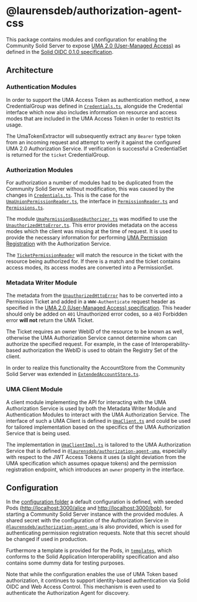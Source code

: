 # @laurensdeb/authorization-agent-css
This package contains modules and configuration for enabling the Community Solid Server to expose [UMA 2.0 (User-Managed Access)](https://docs.kantarainitiative.org/uma/wg/rec-oauth-uma-grant-2.0.html#seek-authorization) as defined in the [Solid OIDC 0.1.0 specification](https://solidproject.org/TR/2022/oidc-20220328).

## Architecture
### Authentication Modules
In order to support the UMA Access Token as authentication method, a new CredentialGroup was defined in [`Credentials.ts`](src/authentication/Credentials.ts), alongside the Credential interface which now also includes information on 
resource and access modes that are included in the UMA Access Token in order to restrict its usage.

The UmaTokenExtractor will subsequently extract any `Bearer` type token from an incoming request and attempt to verify
it against the configured UMA 2.0 Authorization Service. If verification is successful a CredentialSet is returned for
the `ticket` CredentialGroup.

### Authorization Modules
For authorization a number of modules had to be duplicated from the Community Solid Server without modification, this
was caused by the changes in [`Credentials.ts`](src/authentication/Credentials.ts). This is the case for the
[`UmaUnionPermissionReader.ts`](src/authorization/UmaUnionPermissionReader.ts), the interface in [`PermissionReader.ts`](src/authorization/PermissionReader.ts) and [`Permissions.ts`](src/authorization/permissions/Permissions.ts).

The module [`UmaPermissionBasedAuthorizer.ts`](src/authorization/UmaPermissionBasedAuthorizer.ts) was modified to use the [`UnauthorizedHttpError.ts`](src/authorization/error/UnauthorizedHttpError.ts). This error provides metadata on the
access modes which the client was missing at the time of request. It is used to provide the necessary information for
performing [UMA Permission Registration](https://docs.kantarainitiative.org/uma/rec-uma-core.html#register-permission)
with the Authorization Service.

The [`TicketPermissionReader`](src/authorization/TicketPermissionReader.ts) will match the resource in the ticket with 
the resource being authorized for. If there is a match and the ticket contains access modes, its access modes are
converted into a PermissionSet.

### Metadata Writer Module
The metadata from the [`UnauthorizedHttpError`](src/authorization/error/UnauthorizedHttpError.ts) has to be converted into a Permission Ticket and added in a `WWW-Authenticate` request header as specified in the [UMA 2.0 (User-Managed Access) specification](https://docs.kantarainitiative.org/uma/wg/rec-oauth-uma-grant-2.0.html). This header should only
be added on `401` Unauthorized error codes, so a `403` Forbidden error **will not** return the UMA Ticket.

The Ticket requires an owner WebID of the resource to be known as well, otherwise the UMA Authorization Service cannot
determine whom can authorize the specified request. For example, in the case of Interoperability-based authorization
the WebID is used to obtain the Registry Set of the client.

In order to realize this functionality the AccountStore from the Community Solid Server was extended in [`ExtendedAccountStore.ts`](src/util/ExtendedAccountStore.ts).

### UMA Client Module
A client module implementing the API for interacting with the UMA Authorization Service is used by both the Metadata
Writer Module and Authentication Modules to interact with the UMA Authorization Service. The interface of such a UMA
Client is defined in [`UmaClient.ts`](src/uma/UmaClient.ts) and could be used for tailored implementation based on the 
specifics of the UMA Authorization Service that is being used.

The implementation in [`UmaClientImpl.ts`](src/uma/UmaClientImpl.ts) is tailored to the UMA Authorization Service that is defined in [`@laurensdeb/authorization-agent-uma`](../aa-uma/), especially with respect to the JWT Access Tokens it
uses (a slight deviation from the UMA specification which assumes opaque tokens) and the permission registration
endpoint, which introduces an `owner` property in the interface.

## Configuration
In the [configuration folder](`config/`) a default configuration is defined, with seeded Pods ([http://localhost:3000/alice](http://localhost:3000/alice) and [http://localhost:3000/bob](http://localhost:3000/bob)), for starting a
Community Solid Server instance with the provided modules. A shared secret with the configuration of the Authorization
Service in [`@laurensdeb/authorization-agent-uma`](../aa-uma/) is also provided, which is used for authenticating
permission registration requests. Note that this secret should be changed if used in production.

Furthermore a template is provided for the Pods, in [`templates`](templates/), which conforms to the Solid Application
Interoperability specification and also contains some dummy data for testing purposes.

Note that while the configuration enables the use of UMA Token based authorization, it continues to support
identity-based authentication via Solid OIDC and Web Access Control. This mechanism is even used to authenticate the
Authorization Agent for discovery.